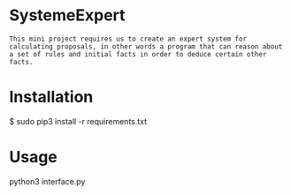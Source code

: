 # SystemeExpert
    This mini project requires us to create an expert system for calculating proposals, in other words a program that can reason about a set of rules and initial facts in order to deduce certain other facts.
# Installation 
$ sudo pip3 install -r requirements.txt
# Usage 
python3 interface.py 
